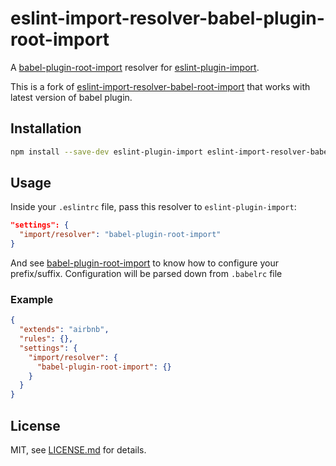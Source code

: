 # eslint-import-resolver-babel-plugin-root-import

A [babel-plugin-root-import] resolver for [eslint-plugin-import].

This is a fork of [eslint-import-resolver-babel-root-import] that works with 
latest version of babel plugin.

## Installation

```sh
npm install --save-dev eslint-plugin-import eslint-import-resolver-babel-plugin-root-import
```

## Usage

Inside your `.eslintrc` file, pass this resolver to `eslint-plugin-import`:

```json
"settings": {
  "import/resolver": "babel-plugin-root-import"
}
```

And see [babel-plugin-root-import] to know how to configure your prefix/suffix. 
Configuration will be parsed down from `.babelrc` file 

### Example

```json
{
  "extends": "airbnb",
  "rules": {},
  "settings": {
    "import/resolver": {
      "babel-plugin-root-import": {}
    }
  }
}
```

## License

MIT, see [LICENSE.md](/LICENSE.md) for details.


[babel-plugin-root-import]: https://github.com/entwicklerstube/babel-plugin-root-import
[eslint-plugin-import]: https://github.com/benmosher/eslint-plugin-import
[eslint-import-resolver-babel-root-import]: https://github.com/olalonde/eslint-import-resolver-babel-root-import
